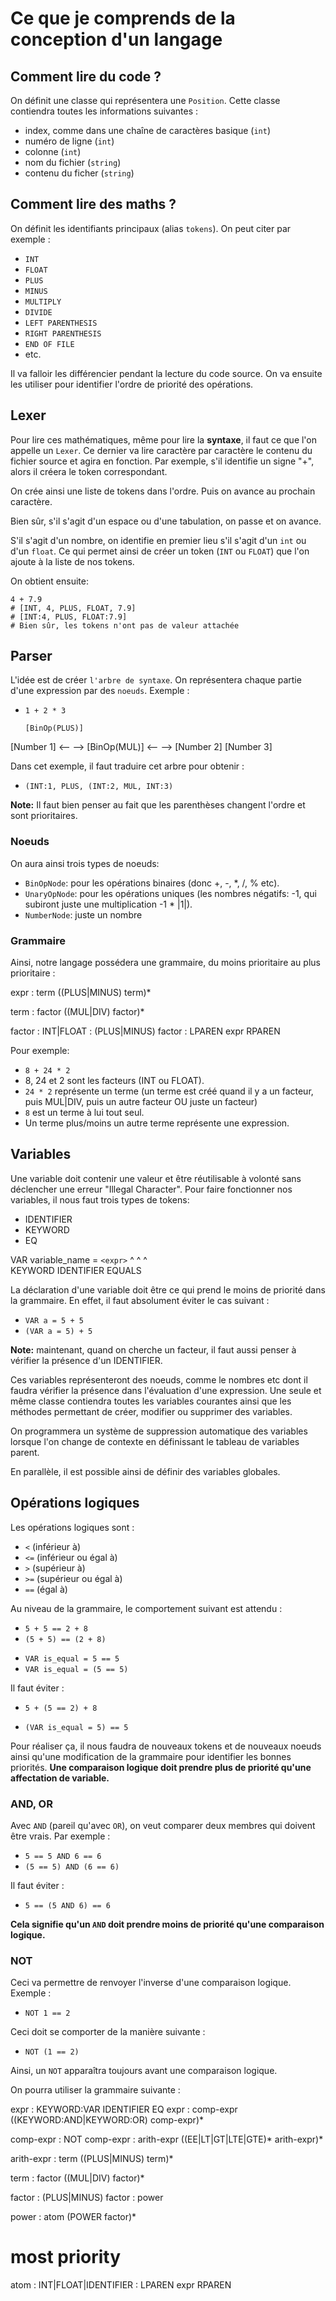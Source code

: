 # Ce que je comprends de la conception d'un langage

## Comment lire du code ?

On définit une classe qui représentera une `Position`. Cette classe contiendra toutes les informations suivantes :

* index, comme dans une chaîne de caractères basique (`int`)
* numéro de ligne (`int`)
* colonne (`int`)
* nom du fichier (`string`)
* contenu du ficher (`string`)

## Comment lire des maths ?

On définit les identifiants principaux (alias `tokens`). On peut citer par exemple :

* `INT`
* `FLOAT`
* `PLUS`
* `MINUS`
* `MULTIPLY`
* `DIVIDE`
* `LEFT PARENTHESIS`
* `RIGHT PARENTHESIS`
* `END OF FILE`
* etc.

Il va falloir les différencier pendant la lecture du code source. On va ensuite les utiliser pour identifier l'ordre de priorité des opérations.

## Lexer

Pour lire ces mathématiques, même pour lire la **syntaxe**, il faut ce que l'on appelle un `Lexer`. Ce dernier va lire caractère par caractère le contenu du fichier source et agira en fonction. Par exemple, s'il identifie un signe "+", alors il créera le token correspondant.

On crée ainsi une liste de tokens dans l'ordre. Puis on avance au prochain caractère.

Bien sûr, s'il s'agit d'un espace ou d'une tabulation, on passe et on avance.

S'il s'agit d'un nombre, on identifie en premier lieu s'il s'agit d'un `int` ou d'un `float`. Ce qui permet ainsi de créer un token (`INT` ou `FLOAT`) que l'on ajoute à la liste de nos tokens.

On obtient ensuite:

```
4 + 7.9
# [INT, 4, PLUS, FLOAT, 7.9]
# [INT:4, PLUS, FLOAT:7.9]
# Bien sûr, les tokens n'ont pas de valeur attachée
```

## Parser

L'idée est de créer `l'arbre de syntaxe`. On représentera chaque partie d'une expression par des `noeuds`. Exemple :

* `1 + 2 * 3`

      [BinOp(PLUS)]
[Number 1] <-- --> [BinOp(MUL)]
                      <-- -->
               [Number 2] [Number 3]

Dans cet exemple, il faut traduire cet arbre pour obtenir :

* `(INT:1, PLUS, (INT:2, MUL, INT:3)`

**Note:** Il faut bien penser au fait que les parenthèses changent l'ordre et sont prioritaires.

### Noeuds

On aura ainsi trois types de noeuds:

* `BinOpNode`: pour les opérations binaires (donc +, -, *, /, % etc).
* `UnaryOpNode`: pour les opérations uniques (les nombres négatifs: -1, qui subiront juste une multiplication -1 * |1|).
* `NumberNode`: juste un nombre

### Grammaire

Ainsi, notre langage possédera une grammaire, du moins prioritaire au plus prioritaire :

expr        : term ((PLUS|MINUS) term)*

term        : factor ((MUL|DIV) factor)*

factor      : INT|FLOAT
            : (PLUS|MINUS) factor
            : LPAREN expr RPAREN

Pour exemple:

* `8 + 24 * 2`
* 8, 24 et 2 sont les facteurs (INT ou FLOAT).
* `24 * 2` représente un terme (un terme est créé quand il y a un facteur, puis MUL|DIV, puis un autre facteur OU juste un facteur)
* `8` est un terme à lui tout seul.
* Un terme plus/moins un autre terme représente une expression.

## Variables

Une variable doit contenir une valeur et être réutilisable à volonté sans déclencher une erreur "Illegal Character". Pour faire fonctionner nos variables, il nous faut trois types de tokens:

* IDENTIFIER
* KEYWORD
* EQ

VAR      variable_name     =     `<expr>`
 ^             ^           ^        
KEYWORD    IDENTIFIER    EQUALS

La déclaration d'une variable doit être ce qui prend le moins de priorité dans la grammaire. En effet, il faut absolument éviter le cas suivant :

* `VAR a = 5 + 5`
* `(VAR a = 5) + 5`

**Note:** maintenant, quand on cherche un facteur, il faut aussi penser à vérifier la présence d'un IDENTIFIER.

Ces variables représenteront des noeuds, comme le nombres etc dont il faudra vérifier la présence dans l'évaluation d'une expression. Une seule et même classe contiendra toutes les variables courantes ainsi que les méthodes permettant de créer, modifier ou supprimer des variables.

On programmera un système de suppression automatique des variables lorsque l'on change de contexte en définissant le tableau de variables parent.

En parallèle, il est possible ainsi de définir des variables globales.

## Opérations logiques

Les opérations logiques sont :

* `<` (inférieur à)
* `<=` (inférieur ou égal à)
* `>` (supérieur à)
* `>=` (supérieur ou égal à)
* `==` (égal à)

Au niveau de la grammaire, le comportement suivant est attendu :

* `5 + 5 == 2 + 8`
* `(5 + 5) == (2 + 8)`

+ `VAR is_equal = 5 == 5`
+ `VAR is_equal = (5 == 5)`

Il faut éviter :

* `5 + (5 == 2) + 8`
+ `(VAR is_equal = 5) == 5`

Pour réaliser ça, il nous faudra de nouveaux tokens et de nouveaux noeuds ainsi qu'une modification de la grammaire pour identifier les bonnes priorités. **Une comparaison logique doit prendre plus de priorité qu'une affectation de variable.**

### AND, OR

Avec `AND` (pareil qu'avec `OR`), on veut comparer deux membres qui doivent être vrais. Par exemple :

* `5 == 5 AND 6 == 6`
* `(5 == 5) AND (6 == 6)`

Il faut éviter :

* `5 == (5 AND 6) == 6`

**Cela signifie qu'un `AND` doit prendre moins de priorité qu'une comparaison logique.**

### NOT

Ceci va permettre de renvoyer l'inverse d'une comparaison logique. Exemple :

* `NOT 1 == 2`

Ceci doit se comporter de la manière suivante :

* `NOT (1 == 2)`

Ainsi, un `NOT` apparaîtra toujours avant une comparaison logique.

On pourra utiliser la grammaire suivante :

expr        : KEYWORD:VAR IDENTIFIER EQ expr
            : comp-expr ((KEYWORD:AND|KEYWORD:OR) comp-expr)*

comp-expr   : NOT comp-expr
            : arith-expr ((EE|LT|GT|LTE|GTE)* arith-expr)*

arith-expr  : term ((PLUS|MINUS) term)*

term        : factor ((MUL|DIV) factor)*

factor      : (PLUS|MINUS) factor
            : power

power       : atom (POWER factor)*

# most priority
atom        : INT|FLOAT|IDENTIFIER
            : LPAREN expr RPAREN